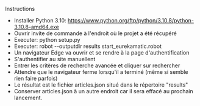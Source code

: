 Instructions
- Installer Python 3.10: https://www.python.org/ftp/python/3.10.8/python-3.10.8-amd64.exe
- Ouvrir invite de commande à l'endroit où le projet a été récupéré
- Executer: python setup.py
- Executer: robot --outputdir results start_eurekamatic.robot
- Un navigateur Edge va ouvrir et se rendre à la page d'authentification
- S'authentifier au site manuellent
- Entrer les critères de recherche avancée et cliquer sur rechercher
- Attendre que le navigateur ferme lorsqu'il a terminé (même si semble rien faire parfois)
- Le résultat est le fichier articles.json situé dans le répertoire "results"
- Conserver articles.json à un autre endroit car il sera effacé au prochain lancement.
